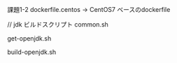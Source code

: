 課題1-2
dockerfile.centos -> CentOS7 ベースのdockerfile

// jdk ビルドスクリプト
common.sh

get-openjdk.sh

build-openjdk.sh

